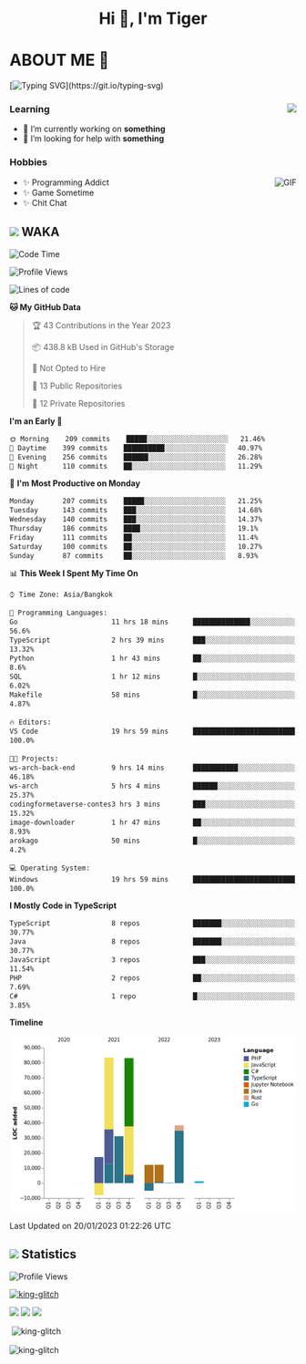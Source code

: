 <h1 align="center">Hi 👋, I'm Tiger</h1>




# ABOUT ME 💬

[![Typing SVG](https://readme-typing-svg.herokuapp.com?color=22F771&vCenter=true&lines=A+perssionate+developer+from+nowhere.)](https://git.io/typing-svg)

<div>
 <img align="right" src="https://spotify-github-profile.vercel.app/api/view?uid=12129734423&cover_image=false&theme=default&bar_color=22d016&bar_color_cover=true" />
 <h3>Learning</h3>
 
 <ul>
  <li>🔭 I’m currently working on <b>something</b></li>
  <li>🤝 I’m looking for help with <b>something</b></li>
 </ul>
 
</div>
<div>
 <h3>Hobbies</h3>
 <img align="right" height="475px"  alt="GIF" src="https://i.pinimg.com/originals/1f/b7/db/1fb7dbee557e5ed509f7517da8a84d58.gif" />
 <ul>
  <li>✨ Programming Addict</li>
  <li>✨ Game Sometime</li>
  <li>✨ Chit Chat</li>
 </ul>
 
</div>



## <img height="40" src="https://raw.githubusercontent.com/innng/innng/master/assets/kyubey.gif"/> WAKA

<!--START_SECTION:waka-->
![Code Time](http://img.shields.io/badge/Code%20Time-1%2C295%20hrs%2039%20mins-blue)

![Profile Views](http://img.shields.io/badge/Profile%20Views-4-blue)

![Lines of code](https://img.shields.io/badge/From%20Hello%20World%20I%27ve%20Written-266%20Thousand%20lines%20of%20code-blue)

**🐱 My GitHub Data** 

> 🏆 43 Contributions in the Year 2023
 > 
> 📦 438.8 kB Used in GitHub's Storage 
 > 
> 🚫 Not Opted to Hire
 > 
> 📜 13 Public Repositories 
 > 
> 🔑 12 Private Repositories  
 > 
**I'm an Early 🐤** 

```text
🌞 Morning    209 commits    █████░░░░░░░░░░░░░░░░░░░░   21.46% 
🌆 Daytime    399 commits    ██████████░░░░░░░░░░░░░░░   40.97% 
🌃 Evening    256 commits    ██████░░░░░░░░░░░░░░░░░░░   26.28% 
🌙 Night      110 commits    ██░░░░░░░░░░░░░░░░░░░░░░░   11.29%

```
📅 **I'm Most Productive on Monday** 

```text
Monday       207 commits    █████░░░░░░░░░░░░░░░░░░░░   21.25% 
Tuesday      143 commits    ███░░░░░░░░░░░░░░░░░░░░░░   14.68% 
Wednesday    140 commits    ███░░░░░░░░░░░░░░░░░░░░░░   14.37% 
Thursday     186 commits    ████░░░░░░░░░░░░░░░░░░░░░   19.1% 
Friday       111 commits    ██░░░░░░░░░░░░░░░░░░░░░░░   11.4% 
Saturday     100 commits    ██░░░░░░░░░░░░░░░░░░░░░░░   10.27% 
Sunday       87 commits     ██░░░░░░░░░░░░░░░░░░░░░░░   8.93%

```


📊 **This Week I Spent My Time On** 

```text
⌚︎ Time Zone: Asia/Bangkok

💬 Programming Languages: 
Go                       11 hrs 18 mins      ██████████████░░░░░░░░░░░   56.6% 
TypeScript               2 hrs 39 mins       ███░░░░░░░░░░░░░░░░░░░░░░   13.32% 
Python                   1 hr 43 mins        ██░░░░░░░░░░░░░░░░░░░░░░░   8.6% 
SQL                      1 hr 12 mins        █░░░░░░░░░░░░░░░░░░░░░░░░   6.02% 
Makefile                 58 mins             █░░░░░░░░░░░░░░░░░░░░░░░░   4.87%

🔥 Editors: 
VS Code                  19 hrs 59 mins      █████████████████████████   100.0%

🐱‍💻 Projects: 
ws-arch-back-end         9 hrs 14 mins       ███████████░░░░░░░░░░░░░░   46.18% 
ws-arch                  5 hrs 4 mins        ██████░░░░░░░░░░░░░░░░░░░   25.37% 
codingformetaverse-contes3 hrs 3 mins        ███░░░░░░░░░░░░░░░░░░░░░░   15.32% 
image-downloader         1 hr 47 mins        ██░░░░░░░░░░░░░░░░░░░░░░░   8.93% 
arokago                  50 mins             █░░░░░░░░░░░░░░░░░░░░░░░░   4.2%

💻 Operating System: 
Windows                  19 hrs 59 mins      █████████████████████████   100.0%

```

**I Mostly Code in TypeScript** 

```text
TypeScript               8 repos             ███████░░░░░░░░░░░░░░░░░░   30.77% 
Java                     8 repos             ███████░░░░░░░░░░░░░░░░░░   30.77% 
JavaScript               3 repos             ███░░░░░░░░░░░░░░░░░░░░░░   11.54% 
PHP                      2 repos             ██░░░░░░░░░░░░░░░░░░░░░░░   7.69% 
C#                       1 repo              █░░░░░░░░░░░░░░░░░░░░░░░░   3.85%

```


**Timeline**

![Chart not found](https://raw.githubusercontent.com/king-glitch/king-glitch/main/charts/bar_graph.png) 


 Last Updated on 20/01/2023 01:22:26 UTC
<!--END_SECTION:waka-->
## <img height="40" src="https://raw.githubusercontent.com/innng/innng/master/assets/kyubey.gif"/> Statistics
![Profile Views](https://komarev.com/ghpvc/?username=king-glitch)  

<p align="left"> 
 <a href="https://github.com/ryo-ma/github-profile-trophy">
  <img src="https://github-profile-trophy.vercel.app/?username=king-glitch&theme=dracula" alt="king-glitch" />
 </a> </p>

![](https://github-profile-summary-cards.vercel.app/api/cards/profile-details?username=king-glitch&theme=dracula)
![](https://github-profile-summary-cards.vercel.app/api/cards/stats?username=king-glitch&theme=dracula) 
![](https://github-profile-summary-cards.vercel.app/api/cards/productive-time?username=king-glitch&theme=dracula)


<p>&nbsp;<img align="center" src="https://github-readme-stats.vercel.app/api?username=king-glitch&theme=dracula" alt="king-glitch" /></p>

<p><img align="center" src="https://github-readme-streak-stats.herokuapp.com/?user=king-glitch&theme=dracula" alt="king-glitch" /></p>
